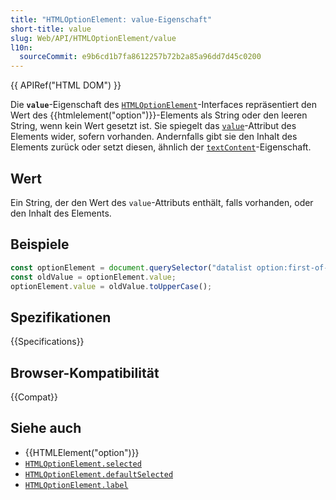 ```yaml
---
title: "HTMLOptionElement: value-Eigenschaft"
short-title: value
slug: Web/API/HTMLOptionElement/value
l10n:
  sourceCommit: e9b6cd1b7fa8612257b72b2a85a96dd7d45c0200
---
```


{{ APIRef("HTML DOM") }}

Die **`value`**-Eigenschaft des [`HTMLOptionElement`](/de/docs/Web/API/HTMLOptionElement)-Interfaces repräsentiert den Wert des {{htmlelement("option")}}-Elements als String oder den leeren String, wenn kein Wert gesetzt ist. Sie spiegelt das [`value`](/de/docs/Web/HTML/Reference/Elements/option#value)-Attribut des Elements wider, sofern vorhanden. Andernfalls gibt sie den Inhalt des Elements zurück oder setzt diesen, ähnlich der [`textContent`](/de/docs/Web/API/Node/textContent)-Eigenschaft.

## Wert

Ein String, der den Wert des `value`-Attributs enthält, falls vorhanden, oder den Inhalt des Elements.

## Beispiele

```js
const optionElement = document.querySelector("datalist option:first-of-type");
const oldValue = optionElement.value;
optionElement.value = oldValue.toUpperCase();
```

## Spezifikationen

{{Specifications}}

## Browser-Kompatibilität

{{Compat}}

## Siehe auch

- {{HTMLElement("option")}}
- [`HTMLOptionElement.selected`](/de/docs/Web/API/HTMLOptionElement/selected)
- [`HTMLOptionElement.defaultSelected`](/de/docs/Web/API/HTMLOptionElement/defaultSelected)
- [`HTMLOptionElement.label`](/de/docs/Web/API/HTMLOptionElement/label)
